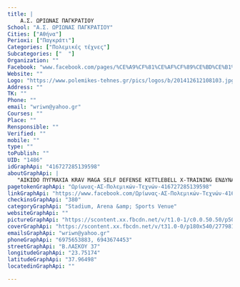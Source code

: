 ```yaml
---
title: |
    A.Σ. ΩΡΙΩΝΑΣ ΠΑΓΚΡΑΤΙΟΥ
School: "A.Σ. ΩΡΙΩΝΑΣ ΠΑΓΚΡΑΤΙΟΥ"
Cities: ["Αθήνα"]
Perioxi: ["Παγκράτι"]
Categories: ["Πολεμικές τέχνες"]
Subcategories: ["  "]
Organization: ""
Facebook: "www.facebook.com/pages/%CE%A9%CF%81%CE%AF%CF%89%CE%BD%CE%B1%CF%82-%CE%91%CE%A3-%CE%A0%CE%BF%CE%BB%CE%B5%CE%BC%CE%B9%CE%BA%CF%8E%CE%BD-%CE%A4%CE%B5%CF%87%CE%BD%CF%8E%CE%BD/416727285139598?fref=ts"
Website: ""
Logo: "https://www.polemikes-tehnes.gr/pics/logos/b/201412612108103.jpg"
Address: ""
TK: ""
Phone: ""
email: "wriwn@yahoo.gr"
Courses: ""
Place: ""
Rensponsible: ""
Verified: ""
mobile: ""
type: ""
toPublish: ""
UID: "1486"
idGraphApi: "416727285139598"
aboutGraphApi: | 
   "AIKIDO ΠΥΓΜΑΧΙΑ KRAV MAGA SELF DEFENSE KETTLEBELL X-TRAINING ΕΝΔΥΝΑΜΩΣΗ-ΑΝΑΠΤΥΞΗ-ΑΠΟΚΑΤΑΣΤΑΣΗ"
pagetokenGraphApi: "Ωρίωνας-ΑΣ-Πολεμικών-Τεχνών-416727285139598"
linkGraphApi: "https://www.facebook.com/Ωρίωνας-ΑΣ-Πολεμικών-Τεχνών-416727285139598/"
checkinsGraphApi: "380"
categoryGraphApi: "Stadium, Arena &amp; Sports Venue"
websiteGraphApi: ""
pictureGraphApi: "https://scontent.xx.fbcdn.net/v/t1.0-1/c0.0.50.50/p50x50/11873437_748774301934893_2327533107640505729_n.jpg?oh=307a58ba0385ec4b346be495d3639ed5&amp;oe=5B412043"
coverGraphApi: "https://scontent.xx.fbcdn.net/v/t31.0-0/p180x540/27798106_1343409542471363_5434806523413784647_o.jpg?oh=5e748d4aaac44103d8536544bc9efdac&amp;oe=5B09012C"
emailsGraphApi: "wriwn@yahoo.gr"
phoneGraphApi: "6975653883, 6943674453"
streetGraphApi: "Β.ΛΑΣΚΟΥ 37"
longitudeGraphApi: "23.75174"
latitudeGraphApi: "37.96498"
locatedinGraphApi: ""

---
```




